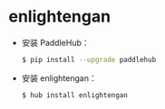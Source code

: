 # enlightengan
* 安装 PaddleHub：

    ```bash
    $ pip install --upgrade paddlehub
    ```

* 安装 enlightengan：

    ```bash
    $ hub install enlightengan
    ```
